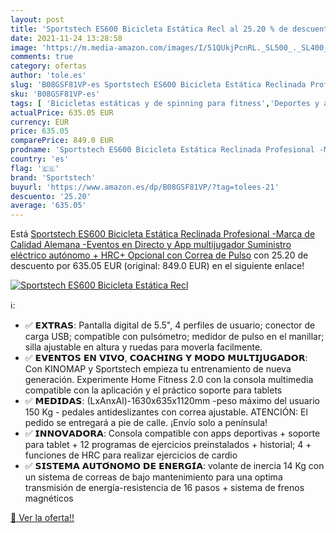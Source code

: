 ```yaml
---
layout: post
title: 'Sportstech ES600 Bicicleta Estática Recl al 25.20 % de descuento'
date: 2021-11-24 13:28:58
image: 'https://m.media-amazon.com/images/I/51QUkjPcnRL._SL500_._SL400_.jpg'
comments: true
category: ofertas
author: 'tole.es'
slug: 'B08GSF81VP-es Sportstech ES600 Bicicleta Estática Reclinada Profesional...'
sku: 'B08GSF81VP-es'
tags: [ 'Bicicletas estáticas y de spinning para fitness','Deportes y aire libre','Fitness y ejercicio','Máquinas de cardio para fitness','bicicleta','sportstech', ]
actualPrice: 635.05 EUR
currency: EUR
price: 635.05
comparePrice: 849.0 EUR
prodname: 'Sportstech ES600 Bicicleta Estática Reclinada Profesional -Marca de Calidad Alemana -Eventos en Directo y App multijugador  Suministro eléctrico autónomo + HRC+ Opcional con Correa de Pulso'
country: 'es'
flag: '🇪🇸'
brand: 'Sportstech'
buyurl: 'https://www.amazon.es/dp/B08GSF81VP/?tag=tolees-21'
descuento: '25.20'
average: '635.05'
---
```


Está [Sportstech ES600 Bicicleta Estática Reclinada Profesional -Marca de Calidad Alemana -Eventos en Directo y App multijugador  Suministro eléctrico autónomo + HRC+ Opcional con Correa de Pulso](https://www.amazon.es/dp/B08GSF81VP/?tag=tolees-21) con 25.20 de descuento por 635.05 EUR (original: 849.0 EUR) en el siguiente enlace!

[![Sportstech ES600 Bicicleta Estática Recl](https://m.media-amazon.com/images/I/51QUkjPcnRL._SL500_._SL400_.jpg)](https://www.amazon.es/dp/B08GSF81VP/?tag=tolees-21)

ℹ️:

- ✅ 𝗘𝗫𝗧𝗥𝗔𝗦: Pantalla digital de 5.5", 4 perfiles de usuario; conector de carga USB; compatible con pulsómetro; medidor de pulso en el manillar; silla ajustable en altura y ruedas para moverla facilmente.
- ✅ 𝗘𝗩𝗘𝗡𝗧𝗢𝗦 𝗘𝗡 𝗩𝗜𝗩𝗢, 𝗖𝗢𝗔𝗖𝗛𝗜𝗡𝗚 𝗬 𝗠𝗢𝗗𝗢 𝗠𝗨𝗟𝗧𝗜𝗝𝗨𝗚𝗔𝗗𝗢𝗥: Con KINOMAP y Sportstech empieza tu entrenamiento de nueva generación. Experimente Home Fitness 2.0 con la consola multimedia compatible con la aplicación y el práctico soporte para tablets
- ✅ 𝗠𝗘𝗗𝗜𝗗𝗔𝗦: (LxAnxAl)-1630x635x1120mm -peso máximo del usuario 150 Kg - pedales antideslizantes con correa ajustable. ATENCIÓN: El pedido se entregará a pie de calle. ¡Envío solo a península!
- ✅ 𝗜𝗡𝗡𝗢𝗩𝗔𝗗𝗢𝗥𝗔: Consola compatible con apps deportivas + soporte para tablet + 12 programas de ejercicios preinstalados + historial; 4 + funciones de HRC para realizar ejercicios de cardio
- ✅ 𝗦𝗜𝗦𝗧𝗘𝗠𝗔 𝗔𝗨𝗧𝗢́𝗡𝗢𝗠𝗢 𝗗𝗘 𝗘𝗡𝗘𝗥𝗚𝗜́𝗔: volante de inercia 14 Kg con un sistema de correas de bajo mantenimiento para una optima transmisión de energía-resistencia de 16 pasos + sistema de frenos magnéticos

[🛒 Ver la oferta!!](https://www.amazon.es/dp/B08GSF81VP/?tag=tolees-21)
